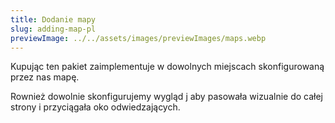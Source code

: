 ```yaml
---
title: Dodanie mapy
slug: adding-map-pl
previewImage: ../../assets/images/previewImages/maps.webp
---
```


Kupując ten pakiet zaimplementuje w dowolnych miejscach skonfigurowaną przez nas mapę.

Rownież dowolnie skonfigurujemy wygląd j aby pasowała wizualnie do całej strony i przyciągała oko odwiedzających.
